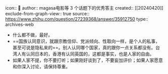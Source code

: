 icon:: 💾
author:: magasa电影等 3 个话题下的优秀答主
created:: [[20240420]]
exclude-from-graph-view:: true
source:: https://www.zhihu.com/question/27239368/answer/35912750
type:: archives-web

- 什么都不做，最好。
- ==国族认同意识，就跟宗教信仰、党派倾向、性取向一样，是个人的私事，甚至可说是隐私来的==。别人认同哪个国家，真的跟你一点关系都没有。台湾人有认同日本的，香港有认同英国的，这都是事实，也是人家的自由。
- 如果人家不提，你不要打听；如果刚好谈到了，不要妄加评价；如果人家愿意和你深入讨论，请保持尊重。